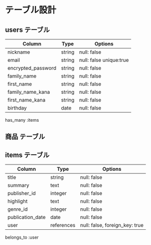 # テーブル設計

## users テーブル

| Column             | Type   | Options                 |
| ------------------ | ------ | ----------------------- |
| nickname           | string | null: false             |
| email              | string | null: false unique:true |
| encrypted_password | string | null: false             |
| family_name        | string | null: false             |
| first_name         | string | null: false             |
| family_name_kana   | string | null: false             |
| first_name_kana    | string | null: false             |
| birthday           | date   | null: false             |

has_many :items


## 商品 テーブル 
## items テーブル

| Column             | Type       | Options                        |
| ------------------ | ---------- | ------------------------------ |
| title              | string     | null: false                    |
| summary            | text       | null: false                    |
| publisher_id       | integer    | null: false                    |
| highlight          | text       | null: false                    |
| genre_id           | integer    | null: false                    |
| publication_date   | date       | null: false                    |
| user               | references | null: false, foreign_key: true |

belongs_to :user